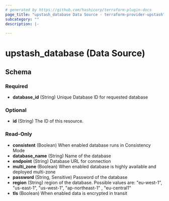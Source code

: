 ```yaml
---
# generated by https://github.com/hashicorp/terraform-plugin-docs
page_title: "upstash_database Data Source - terraform-provider-upstash"
subcategory: ""
description: |-
  
---
```


# upstash_database (Data Source)





<!-- schema generated by tfplugindocs -->
## Schema

### Required

- **database_id** (String) Unique Database ID for requested database

### Optional

- **id** (String) The ID of this resource.

### Read-Only

- **consistent** (Boolean) When enabled database runs in Consistency Mode
- **database_name** (String) Name of the database
- **endpoint** (String) Database URL for connection
- **multi_zone** (Boolean) When enabled database is highly available and deployed multi-zone
- **password** (String, Sensitive) Password of the database
- **region** (String) region of the database. Possible values are: "eu-west-1", "us-east-1", "us-west-1", "ap-northeast-1" , "eu-central1"
- **tls** (Boolean) When enabled data is encrypted in transit


